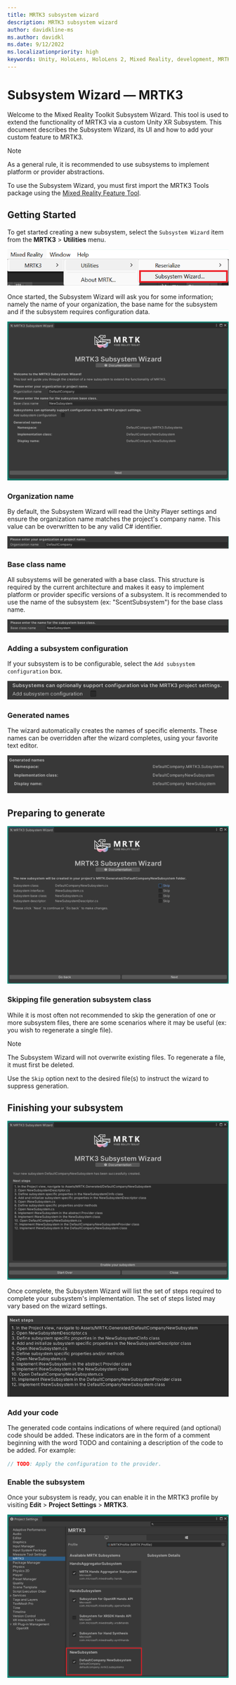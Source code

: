 ```yaml
---
title: MRTK3 subsystem wizard
description: MRTK3 subsystem wizard
author: davidkline-ms
ms.author: davidkl
ms.date: 9/12/2022
ms.localizationpriority: high
keywords: Unity, HoloLens, HoloLens 2, Mixed Reality, development, MRTK3, tools, subsystem wizard, extension
---
```


# Subsystem Wizard &#8212; MRTK3

Welcome to the Mixed Reality Toolkit Subsystem Wizard. This tool is used to extend the functionality of MRTK3 via a custom Unity XR Subsystem. This document describes the Subsystem Wizard, its UI and how to add your custom feature to MRTK3.

> [!NOTE]
> As a general rule, it is recommended to use subsystems to implement platform or provider abstractions.

To use the Subsystem Wizard, you must first import the MRTK3 Tools package using the [Mixed Reality Feature Tool](https://aka.ms/mrfeaturetool).

## Getting Started

To get started creating a new subsystem, select the `Subsystem Wizard` item from the **MRTK3** > **Utilities** menu.

![Launching the Subsystem Wizard](images/menuItem.png)

Once started, the Subsystem Wizard will ask you for some information; namely the name of your organization, the base name for the subsystem and if the subsystem requires configuration data.

![Specifiying Subsystem Names](images/subsysWizardStart.png)

### Organization name

By default, the Subsystem Wizard will read the Unity Player settings and ensure the organization name matches the project's company name. This value can be overwritten to be any valid C# identifier.

![Organization name](images/organizationName.png)

### Base class name

All subsystems will be generated with a base class. This structure is required by the current architecture and makes it easy to implement platform or provider specific versions of a subsystem. It is recommended to use the name of the subsystem (ex: "ScentSubsystem") for the base class name.

![Organization name](images/baseClassName.png)

### Adding a subsystem configuration

If your subsystem is to be configurable, select the `Add subsystem configuration` box.

![Add configuration](images/addConfiguration.png)

### Generated names

The wizard automatically creates the names of specific elements. These names can be overridden after the wizard completes, using your favorite text editor.

![Generated names](images/generatedNames.png)

## Preparing to generate

![Specifiying Subsystem Names](images/subsysWizardPreGenerate.png)

### Skipping file generation subsystem class

While it is most often not recommended to skip the generation of one or more subsystem files, there are some scenarios where it may be useful (ex: you wish to regenerate a single file).

> [!NOTE]
> The Subsystem Wizard will not overwrite existing files. To regenerate a file, it must first be deleted.

Use the `Skip` option next to the desired file(s) to instruct the wizard to suppress generation.

## Finishing your subsystem

![Generation complete](images/subsysWizardComplete.png)

Once complete, the Subsystem Wizard will list the set of steps required to complete your subsystem's implementation. The set of steps listed may vary based on the wizard settings.

![Next steps list](images/nextSteps.png)

### Add your code

The generated code contains indications of where required (and optional) code should be added. These indicators are in the form of a comment beginning with the word TODO and containing a description of the code to be added. For example:

```c#
// TODO: Apply the configuration to the provider.
```

### Enable the subsystem

Once your subsystem is ready, you can enable it in the MRTK3 profile by visiting **Edit** > **Project Settings** > **MRTK3**.

![Enabling new subsystem](images/enableNewSubsystem.png)
